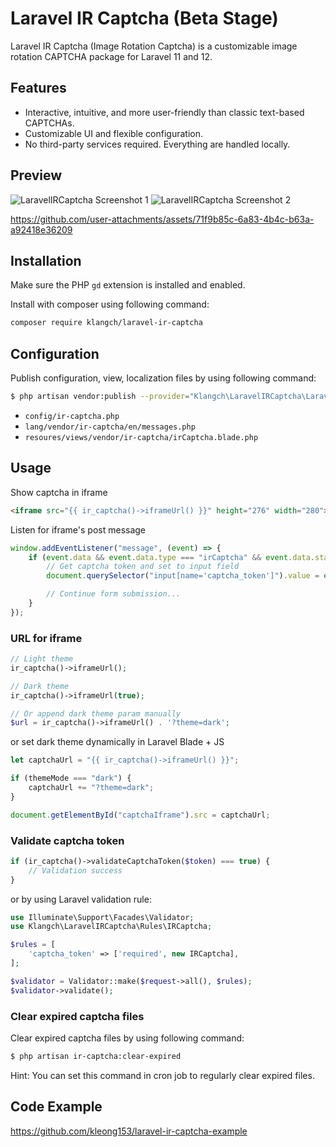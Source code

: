 # Laravel IR Captcha (Beta Stage)

Laravel IR Captcha (Image Rotation Captcha) is a customizable image rotation CAPTCHA package for Laravel 11 and 12.

## Features
- Interactive, intuitive, and more user-friendly than classic text-based CAPTCHAs.
- Customizable UI and flexible configuration.
- No third-party services required. Everything are handled locally.

## Preview
![LaravelIRCaptcha Screenshot 1](https://github.com/user-attachments/assets/7baac265-c504-4d42-8efe-02a6fb7889cf)
![LaravelIRCaptcha Screenshot 2](https://github.com/user-attachments/assets/6c4efeb1-9903-4305-9de3-fb24f42353b3)



https://github.com/user-attachments/assets/71f9b85c-6a83-4b4c-b63a-a92418e36209



## Installation
Make sure the PHP ```gd``` extension is installed and enabled.

Install with composer using following command:
```bash
composer require klangch/laravel-ir-captcha
```

## Configuration
Publish configuration, view, localization files by using following command:
```bash
$ php artisan vendor:publish --provider="Klangch\LaravelIRCaptcha\LaravelIRCaptchaServiceProvider"
```
- ```config/ir-captcha.php```
- ```lang/vendor/ir-captcha/en/messages.php```
- ```resoures/views/vendor/ir-captcha/irCaptcha.blade.php```

## Usage
Show captcha in iframe
```html
<iframe src="{{ ir_captcha()->iframeUrl() }}" height="276" width="280"></iframe>
```

Listen for iframe's post message
```js
window.addEventListener("message", (event) => {
    if (event.data && event.data.type === "irCaptcha" && event.data.status === "success") {
        // Get captcha token and set to input field
        document.querySelector("input[name='captcha_token']").value = event.data.captchaToken;

        // Continue form submission...
    }
});
```

### URL for iframe
```php
// Light theme
ir_captcha()->iframeUrl();

// Dark theme
ir_captcha()->iframeUrl(true);

// Or append dark theme param manually
$url = ir_captcha()->iframeUrl() . '?theme=dark';
```

or set dark theme dynamically in Laravel Blade + JS
```js
let captchaUrl = "{{ ir_captcha()->iframeUrl() }}";

if (themeMode === "dark") {
    captchaUrl += "?theme=dark";
}

document.getElementById("captchaIframe").src = captchaUrl;
```

### Validate captcha token
```php
if (ir_captcha()->validateCaptchaToken($token) === true) {
    // Validation success
}
```

or by using Laravel validation rule:
```php
use Illuminate\Support\Facades\Validator;
use Klangch\LaravelIRCaptcha\Rules\IRCaptcha;

$rules = [
    'captcha_token' => ['required', new IRCaptcha],
];

$validator = Validator::make($request->all(), $rules);
$validator->validate();
```

### Clear expired captcha files
Clear expired captcha files by using following command:
```bash
$ php artisan ir-captcha:clear-expired
```

Hint: You can set this command in cron job to regularly clear expired files.

## Code Example
https://github.com/kleong153/laravel-ir-captcha-example
